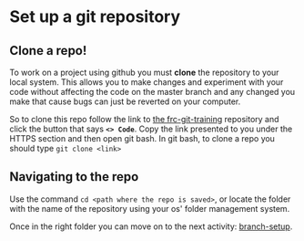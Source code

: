 # Set up a git repository

## Clone a repo! 

To work on a project using github you must **clone** the repository to your local system. This allows you to make changes and experiment with your code without affecting the code on the master branch and any changed you make that cause bugs can just be reverted on your computer.

So to clone this repo follow the link to [the frc-git-training](https://github.com/beranki/frc-git-training) repository and click the button that says **`<> Code`**. Copy the link presented to you under the HTTPS section and then open git bash. In git bash, to clone a repo you should type `git clone <link>`

## Navigating to the repo

Use the command `cd <path where the repo is saved>`, or locate the folder with the name of the repository using your os' folder management system.

Once in the right folder you can move on to the next activity: [branch-setup](/branch-setup/).